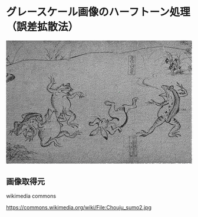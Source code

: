 グレースケール画像のハーフトーン処理（誤差拡散法）
========================================

![halftone](./halftone.png)


画像取得元
---------
wikimedia commons

https://commons.wikimedia.org/wiki/File:Chouju_sumo2.jpg
